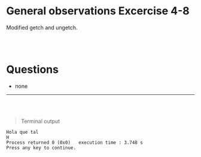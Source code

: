 # General observations Excercise 4-8

Modified getch and ungetch.

<br> </br>

# Questions

- none

---

<br> </br>

> Terminal output

```
Hola que tal
H
Process returned 0 (0x0)   execution time : 3.748 s
Press any key to continue.


```
